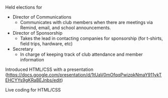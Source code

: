 Held elections for

- Director of Communications
  - Communicates with club members when there are meetings via Remind, email,
    and school announcements.
- Director of Sponsorship
  - Takes the lead in contacting companies for sponsorship (for t-shirts, field
    trips, hardware, etc)
- Secretary
  - In charge of keeping track of club attendance and member information

Introduced HTML/CSS with a presentation
(https://docs.google.com/presentation/d/1tUaV0mOfqqPwizpkNmaY911ykTEHCYYs9gKRaBEJnbs/edit)

Live coding for HTML/CSS

